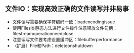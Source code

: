 ## 文件IO：实现高效正确的文件读写并非易事
- 文件读写需要确保字符编码一致：badencodingissue
- 使用Files类静态方法进行文件操作注意释放文件句柄：filestreamoperationneedclose
- 注意读写文件要考虑设置缓冲区：filebufferperformance
- （扩展）File和Path：deleteonshutdown
